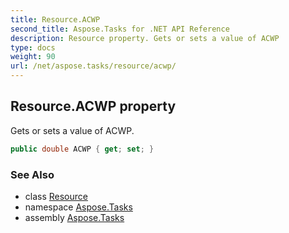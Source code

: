 ```yaml
---
title: Resource.ACWP
second_title: Aspose.Tasks for .NET API Reference
description: Resource property. Gets or sets a value of ACWP
type: docs
weight: 90
url: /net/aspose.tasks/resource/acwp/
---
```

## Resource.ACWP property

Gets or sets a value of ACWP.

```csharp
public double ACWP { get; set; }
```

### See Also

* class [Resource](../)
* namespace [Aspose.Tasks](../../resource/)
* assembly [Aspose.Tasks](../../../)


